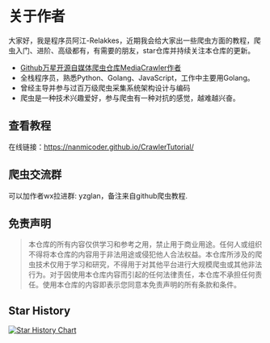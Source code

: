 # 关于作者
大家好，我是程序员阿江-Relakkes，近期我会给大家出一些爬虫方面的教程，爬虫入门、进阶、高级都有，有需要的朋友，star仓库并持续关注本仓库的更新。

- [Github万星开源自媒体爬虫仓库MediaCrawler作者](https://github.com/NanmiCoder/MediaCrawler)
- 全栈程序员，熟悉Python、Golang、JavaScript，工作中主要用Golang。
- 曾经主导并参与过百万级爬虫采集系统架构设计与编码
- 爬虫是一种技术兴趣爱好，参与爬虫有一种对抗的感觉，越难越兴奋。

## 查看教程
在线链接：https://nanmicoder.github.io/CrawlerTutorial/

## 爬虫交流群
可以加作者wx拉进群: yzglan，备注来自github爬虫教程.


## 免责声明
>本仓库的所有内容仅供学习和参考之用，禁止用于商业用途。任何人或组织不得将本仓库的内容用于非法用途或侵犯他人合法权益。本仓库所涉及的爬虫技术仅用于学习和研究，不得用于对其他平台进行大规模爬虫或其他非法行为。对于因使用本仓库内容而引起的任何法律责任，本仓库不承担任何责任。使用本仓库的内容即表示您同意本免责声明的所有条款和条件。


## Star History

[![Star History Chart](https://api.star-history.com/svg?repos=NanmiCoder/CrawlerTutorial&type=Date)](https://star-history.com/#NanmiCoder/CrawlerTutorial&Date)
